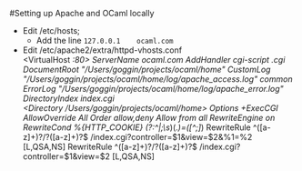 
#Setting up Apache and OCaml locally

* Edit /etc/hosts;   
  *  Add the line `127.0.0.1	ocaml.com`  
* Edit /etc/apache2/extra/httpd-vhosts.conf  
<VirtualHost *:80>
  ServerName ocaml.com
  AddHandler cgi-script .cgi
  DocumentRoot "/Users/goggin/projects/ocaml/home"
  CustomLog "/Users/goggin/projects/ocaml/home/log/apache_access.log" common
  ErrorLog "/Users/goggin/projects/ocaml/home/log/apache_error.log" 
  <IfModule dir_module>
    DirectoryIndex index.cgi
  </IfModule>   
  <Directory /Users/goggin/projects/ocaml/home>
    Options +ExecCGI
    AllowOverride All 
    Order allow,deny 
    Allow from all
    RewriteEngine on 
    RewriteCond %{HTTP_COOKIE} (?:^|;\s*)(.*)=([^;]*)
    RewriteRule ^([a-z]+)?/?([a-z]+)?$	/index.cgi?controller=$1&view=$2&%1=%2 [L,QSA,NS]
    RewriteRule ^([a-z]+)?/?([a-z]+)?$	/index.cgi?controller=$1&view=$2 [L,QSA,NS]
  </Directory>
</VirtualHost>

